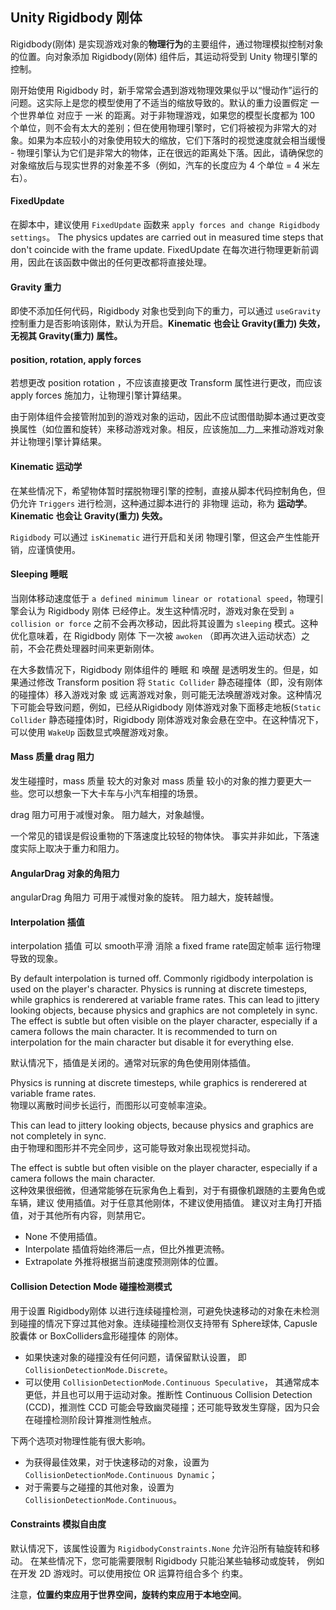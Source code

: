 ## Unity Rigidbody 刚体

Rigidbody(刚体) 是实现游戏对象的**物理行为**的主要组件，通过物理模拟控制对象的位置。向对象添加 Rigidbody(刚体) 组件后，其运动将受到 Unity 物理引擎的控制。

刚开始使用 Rigidbody 时，新手常常会遇到游戏物理效果似乎以“慢动作”运行的问题。这实际上是您的模型使用了不适当的缩放导致的。默认的重力设置假定 一个世界单位 对应于 一米 的距离。对于非物理游戏，如果您的模型长度都为 100 个单位，则不会有太大的差别；但在使用物理引擎时，它们将被视为非常大的对象。如果为本应较小的对象使用较大的缩放，它们下落时的视觉速度就会相当缓慢 - 物理引擎认为它们是非常大的物体，正在很远的距离处下落。因此，请确保您的对象缩放后与现实世界的对象差不多（例如，汽车的长度应为 4 个单位 = 4 米左右）。


#### FixedUpdate
在脚本中，建议使用 `FixedUpdate` 函数来 `apply forces and change Rigidbody settings`。
The physics updates are carried out in measured time steps that don't coincide with the frame update. FixedUpdate 在每次进行物理更新前调用，因此在该函数中做出的任何更改都将直接处理。

#### Gravity 重力
即使不添加任何代码，Rigidbody 对象也受到向下的重力，可以通过 `useGravity` 控制重力是否影响该刚体，默认为开启。**Kinematic 也会让 Gravity(重力) 失效，无视其 Gravity(重力) 属性。**

#### position, rotation, apply forces
若想更改 position rotation ，不应该直接更改 Transform 属性进行更改，而应该 apply forces 施加力，让物理引擎计算结果。

由于刚体组件会接管附加到的游戏对象的运动，因此不应试图借助脚本通过更改变换属性（如位置和旋转）来移动游戏对象。相反，应该施加__力__来推动游戏对象并让物理引擎计算结果。

#### Kinematic 运动学
在某些情况下，希望物体暂时摆脱物理引擎的控制，直接从脚本代码控制角色，但仍允许 `Triggers` 进行检测，这种通过脚本进行的 非物理 运动，称为 **运动学**。 **Kinematic 也会让 Gravity(重力) 失效。**

`Rigidbody` 可以通过 `isKinematic` 进行开启和关闭 物理引擎，但这会产生性能开销，应谨慎使用。

#### Sleeping 睡眠
当刚体移动速度低于 `a defined minimum linear or rotational speed`，物理引擎会认为 Rigidbody 刚体 已经停止。发生这种情况时，游戏对象在受到 `a collision or force` 之前不会再次移动，因此将其设置为 `sleeping` 模式。这种优化意味着，在 Rigidbody 刚体 下一次被 `awoken` （即再次进入运动状态）之前，不会花费处理器时间来更新刚体。

在大多数情况下，Rigidbody 刚体组件的 睡眠 和 唤醒 是透明发生的。但是，如果通过修改 Transform position 将 `Static Collider` 静态碰撞体（即，没有刚体的碰撞体）移入游戏对象 或 远离游戏对象，则可能无法唤醒游戏对象。这种情况下可能会导致问题，例如，已经从Rigidbody 刚体游戏对象下面移走地板(`Static Collider` 静态碰撞体)时，Rigidbody 刚体游戏对象会悬在空中。在这种情况下，可以使用 `WakeUp` 函数显式唤醒游戏对象。


#### Mass 质量 drag 阻力
发生碰撞时，mass 质量 较大的对象对 mass 质量 较小的对象的推力要更大一些。您可以想象一下大卡车与小汽车相撞的场景。

drag 阻力可用于减慢对象。 阻力越大，对象越慢。

一个常见的错误是假设重物的下落速度比较轻的物体快。 事实并非如此，下落速度实际上取决于重力和阻力。

#### AngularDrag 对象的角阻力

angularDrag 角阻力 可用于减慢对象的旋转。 阻力越大，旋转越慢。


#### Interpolation 插值
interpolation 插值 可以 smooth平滑 消除 a fixed frame rate固定帧率 运行物理导致的现象。

By default interpolation is turned off. Commonly rigidbody interpolation is used on the player's character. Physics is running at discrete timesteps, while graphics is renderered at variable frame rates. This can lead to jittery looking objects, because physics and graphics are not completely in sync. The effect is subtle but often visible on the player character, especially if a camera follows the main character. It is recommended to turn on interpolation for the main character but disable it for everything else.

默认情况下，插值是关闭的。通常对玩家的角色使用刚体插值。 

Physics is running at discrete timesteps, while graphics is renderered at variable frame rates.  
物理以离散时间步长运行，而图形以可变帧率渲染。 

This can lead to jittery looking objects, because physics and graphics are not completely in sync.  
由于物理和图形并不完全同步，这可能导致对象出现视觉抖动。

The effect is subtle but often visible on the player character, especially if a camera follows the main character.  
这种效果很细微，但通常能够在玩家角色上看到，对于有摄像机跟随的主要角色或车辆，建议 使用插值。对于任意其他刚体，不建议使用插值。 建议对主角打开插值，对于其他所有内容，则禁用它。


* None 不使用插值。
* Interpolate 插值将始终滞后一点，但比外推更流畅。
* Extrapolate 外推将根据当前速度预测刚体的位置。

#### Collision Detection Mode 碰撞检测模式

用于设置 Rigidbody刚体 以进行连续碰撞检测，可避免快速移动的对象在未检测到碰撞的情况下穿过其他对象。连续碰撞检测仅支持带有 Sphere球体, Capusle胶囊体 or BoxColliders盒形碰撞体 的刚体。 

* 如果快速对象的碰撞没有任何问题，请保留默认设置， 即 `CollisionDetectionMode.Discrete`。 
* 可以使用 `CollisionDetectionMode.Continuous Speculative`， 其通常成本更低，并且也可以用于运动对象。推断性 Continuous Collision Detection (CCD)，推测性 CCD 可能会导致幽灵碰撞；还可能导致发生穿隧，因为只会在碰撞检测阶段计算推测性触点。
  
下两个选项对物理性能有很大影响。
* 为获得最佳效果，对于快速移动的对象，设置为 `CollisionDetectionMode.Continuous Dynamic`； 
* 对于需要与之碰撞的其他对象，设置为 `CollisionDetectionMode.Continuous`。 


#### Constraints 模拟自由度

默认情况下，该属性设置为 `RigidbodyConstraints.None` 允许沿所有轴旋转和移动。 在某些情况下，您可能需要限制 Rigidbody 只能沿某些轴移动或旋转， 例如在开发 2D 游戏时。可以使用按位 OR 运算符组合多个 约束。

注意，**位置约束应用于世界空间，旋转约束应用于本地空间**。